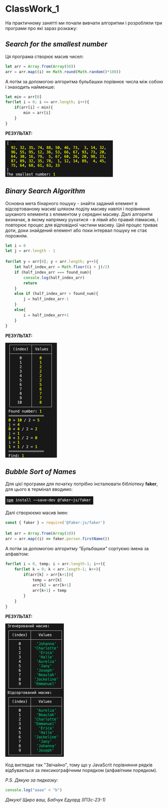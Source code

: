 # ClassWork_1

На практичному занятті ми почали вивчати алгоритми і розробляли три програми про які зараз розкажу:

## ___Search for the smallest number___
Ця програма створює масив чисел:

```JavaScript
let arr = Array.from(Array(50))
arr = arr.map((i) => Math.round(Math.random()*100))
```

А потім за допомогою алгоритма бульбашки порівнює числа між собою і знаходить найменше:

```JavaScript
let min = arr[0]
for(let i = 0; i <= arr.length; i++){
    if(arr[i] < min){
        min = arr[i]
    }
}
```

__РЕЗУЛЬТАТ:__

![](https://github.com/Eduard-Babchuk/ClassWork_1/blob/main/Photo/1.png)

## ___Binary Search Algorithm___
Основна мета бінарного пошуку - знайти заданий елемент в відсортованому масиві шляхом поділу масиву навпіл і порівняння шуканого елемента з елементом у середині масиву. Далі алгоритм визначає, в якому напрямку рухатися - в лівий або правий півмасив, і повторює процес для відповідної частини масиву. Цей процес триває доти, доки знайдений елемент або поки інтервал пошуку не стає порожнім.

```JavaScript
let i = 0
let j = arr.length - 1

for(let y = arr[0]; y < arr.length; y++){
    let half_index_arr = Math.floor((i + j)/2)
    if (half_index_arr === found_num){
        console.log(half_index_arr)
        return
    }
    else if (half_index_arr > found_num){
        j = half_index_arr-1
    }
    else{
        i = half_index_arr+1
    }
}
```

__РЕЗУЛЬТАТ:__

![](https://github.com/Eduard-Babchuk/ClassWork_1/blob/main/Photo/2.png)

## ___Bubble Sort of Names___
Для цієї програми для початку потрібно інсталювати бібліотеку __faker__, для цього в термінал вводимо:

![](https://github.com/Eduard-Babchuk/ClassWork_1/blob/main/Photo/4.png)

Далі створюємо масив імен:

```JavaScript
const { faker } = require('@faker-js/faker')

let arr = Array.from(Array(10))
arr = arr.map((i) => faker.person.firstName())
```

А потім за допомогою алгоритму _"Бульбашки"_ сортуємо імена за алфавітом:

```JavaScript
for(let i = 0, temp; i < arr.length-1; i++){
    for(let k = 0; k < arr.length-1; k++){
        if(arr[k] > arr[k+1]){
            temp = arr[k]
            arr[k] = arr[k+1]
            arr[k+1] = temp
        }
    }
}
```

__РЕЗУЛЬТАТ:__

![](https://github.com/Eduard-Babchuk/ClassWork_1/blob/main/Photo/3.png)


Код виглядає так "Звічайно", тому що у JavaScrit порівняння рядків відбувається за лексикографічним порядком (алфавітним порядком).

_P.S. Дякую за пидказку:_

```JavaScript
console.log("aaaa" < "b")
```

_Дякую! Щиро ваш, Бабчук Едуард (ІПЗс-23-1)_
